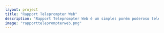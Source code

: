 ```yaml
---
layout: project
title: "Rapport Teleprompter Web"
description: "Rapport Teleprompter Web é um simples porém poderoso teleprompter que pode ser usado da WEB para gerar seus videos para Youtube e Instagram."
image: "rapportteleprompterweb.png"
---
```

<div id="root"></div>
<link href="/css/rapportteleprompterweb/main.f9195b1f.css" rel="stylesheet"></link>
<script defer="defer" src="/js/rapportteleprompterweb/main.3e609819.js"></script>
